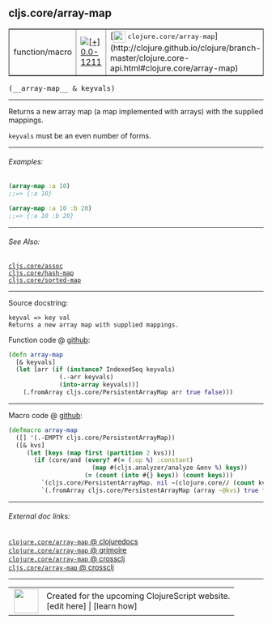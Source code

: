 ## cljs.core/array-map



 <table border="1">
<tr>
<td>function/macro</td>
<td><a href="https://github.com/cljsinfo/cljs-api-docs/tree/0.0-1211"><img valign="middle" alt="[+] 0.0-1211" title="Added in 0.0-1211" src="https://img.shields.io/badge/+-0.0--1211-lightgrey.svg"></a> </td>
<td>
[<img height="24px" valign="middle" src="http://i.imgur.com/1GjPKvB.png"> <samp>clojure.core/array-map</samp>](http://clojure.github.io/clojure/branch-master/clojure.core-api.html#clojure.core/array-map)
</td>
</tr>
</table>


 <samp>
(__array-map__ & keyvals)<br>
</samp>

---

Returns a new array map (a map implemented with arrays) with the supplied mappings.

`keyvals` must be an even number of forms.



---

###### Examples:

```clj
(array-map :a 10)
;;=> {:a 10}

(array-map :a 10 :b 20)
;;=> {:a 10 :b 20}
```



---

###### See Also:

[`cljs.core/assoc`](../cljs.core/assoc.md)<br>
[`cljs.core/hash-map`](../cljs.core/hash-map.md)<br>
[`cljs.core/sorted-map`](../cljs.core/sorted-map.md)<br>

---


Source docstring:

```
keyval => key val
Returns a new array map with supplied mappings.
```


Function code @ [github](https://github.com/clojure/clojurescript/blob/r3191/src/cljs/cljs/core.cljs#L7447-L7454):

```clj
(defn array-map
  [& keyvals]
  (let [arr (if (instance? IndexedSeq keyvals)
              (.-arr keyvals)
              (into-array keyvals))]
    (.fromArray cljs.core/PersistentArrayMap arr true false)))
```

<!--
Repo - tag - source tree - lines:

 <pre>
clojurescript @ r3191
└── src
    └── cljs
        └── cljs
            └── <ins>[core.cljs:7447-7454](https://github.com/clojure/clojurescript/blob/r3191/src/cljs/cljs/core.cljs#L7447-L7454)</ins>
</pre>

-->

---

Macro code @ [github](https://github.com/clojure/clojurescript/blob/r3191/src/clj/cljs/core.clj#L1756-L1764):

```clj
(defmacro array-map
  ([] '(.-EMPTY cljs.core/PersistentArrayMap))
  ([& kvs]
     (let [keys (map first (partition 2 kvs))]
       (if (core/and (every? #(= (:op %) :constant)
                       (map #(cljs.analyzer/analyze &env %) keys))
                     (= (count (into #{} keys)) (count keys)))
         `(cljs.core/PersistentArrayMap. nil ~(clojure.core// (count kvs) 2) (array ~@kvs) nil)
         `(.fromArray cljs.core/PersistentArrayMap (array ~@kvs) true false)))))
```

<!--
Repo - tag - source tree - lines:

 <pre>
clojurescript @ r3191
└── src
    └── clj
        └── cljs
            └── <ins>[core.clj:1756-1764](https://github.com/clojure/clojurescript/blob/r3191/src/clj/cljs/core.clj#L1756-L1764)</ins>
</pre>
-->

---


###### External doc links:

[`clojure.core/array-map` @ clojuredocs](http://clojuredocs.org/clojure.core/array-map)<br>
[`clojure.core/array-map` @ grimoire](http://conj.io/store/v1/org.clojure/clojure/1.7.0-beta3/clj/clojure.core/array-map/)<br>
[`clojure.core/array-map` @ crossclj](http://crossclj.info/fun/clojure.core/array-map.html)<br>
[`cljs.core/array-map` @ crossclj](http://crossclj.info/fun/cljs.core.cljs/array-map.html)<br>

---

 <table>
<tr><td>
<img valign="middle" align="right" width="48px" src="http://i.imgur.com/Hi20huC.png">
</td><td>
Created for the upcoming ClojureScript website.<br>
[edit here] | [learn how]
</td></tr></table>

[edit here]:https://github.com/cljsinfo/cljs-api-docs/blob/master/cljsdoc/cljs.core/array-map.cljsdoc
[learn how]:https://github.com/cljsinfo/cljs-api-docs/wiki/cljsdoc-files

<!--

This information was too distracting to show to readers, but I'll leave it
commented here since it is helpful to:

- pretty-print the data used to generate this document
- and show how to retrieve that data



The API data for this symbol:

```clj
{:description "Returns a new array map (a map implemented with arrays) with the supplied mappings.\n\n`keyvals` must be an even number of forms.",
 :ns "cljs.core",
 :name "array-map",
 :signature ["[& keyvals]"],
 :history [["+" "0.0-1211"]],
 :type "function/macro",
 :related ["cljs.core/assoc"
           "cljs.core/hash-map"
           "cljs.core/sorted-map"],
 :full-name-encode "cljs.core/array-map",
 :source {:code "(defn array-map\n  [& keyvals]\n  (let [arr (if (instance? IndexedSeq keyvals)\n              (.-arr keyvals)\n              (into-array keyvals))]\n    (.fromArray cljs.core/PersistentArrayMap arr true false)))",
          :title "Function code",
          :repo "clojurescript",
          :tag "r3191",
          :filename "src/cljs/cljs/core.cljs",
          :lines [7447 7454]},
 :extra-sources [{:code "(defmacro array-map\n  ([] '(.-EMPTY cljs.core/PersistentArrayMap))\n  ([& kvs]\n     (let [keys (map first (partition 2 kvs))]\n       (if (core/and (every? #(= (:op %) :constant)\n                       (map #(cljs.analyzer/analyze &env %) keys))\n                     (= (count (into #{} keys)) (count keys)))\n         `(cljs.core/PersistentArrayMap. nil ~(clojure.core// (count kvs) 2) (array ~@kvs) nil)\n         `(.fromArray cljs.core/PersistentArrayMap (array ~@kvs) true false)))))",
                  :title "Macro code",
                  :repo "clojurescript",
                  :tag "r3191",
                  :filename "src/clj/cljs/core.clj",
                  :lines [1756 1764]}],
 :examples [{:id "198026",
             :content "```clj\n(array-map :a 10)\n;;=> {:a 10}\n\n(array-map :a 10 :b 20)\n;;=> {:a 10 :b 20}\n```"}],
 :full-name "cljs.core/array-map",
 :clj-symbol "clojure.core/array-map",
 :docstring "keyval => key val\nReturns a new array map with supplied mappings."}

```

Retrieve the API data for this symbol:

```clj
;; from Clojure REPL
(require '[clojure.edn :as edn])
(-> (slurp "https://raw.githubusercontent.com/cljsinfo/cljs-api-docs/catalog/cljs-api.edn")
    (edn/read-string)
    (get-in [:symbols "cljs.core/array-map"]))
```

-->
